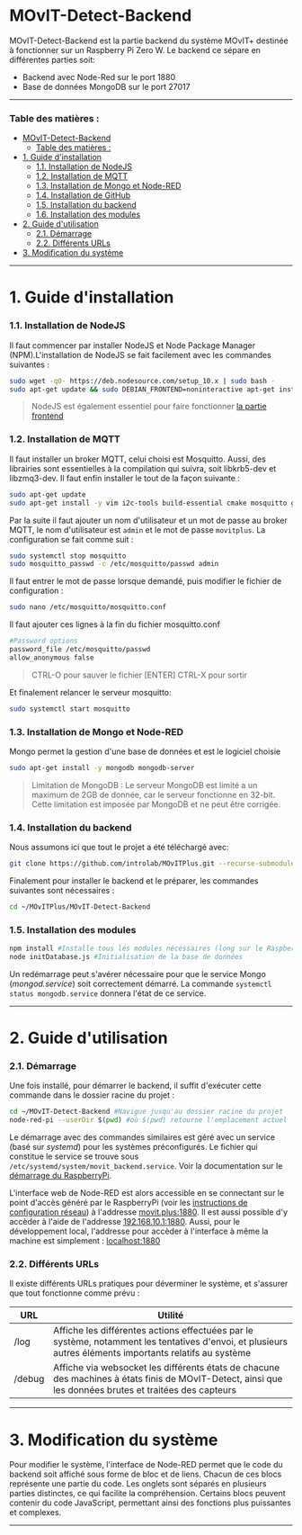 # MOvIT-Detect-Backend

MOvIT-Detect-Backend est la partie backend du système MOvIT+ destinée à fonctionner sur un Raspberry Pi Zero W. Le backend ce sépare en différentes parties soit:
  - Backend avec Node-Red sur le port 1880
  - Base de données MongoDB sur le port 27017
___
### Table des matières :

- [MOvIT-Detect-Backend](#movit-detect-backend)
    - [Table des matières :](#table-des-mati%c3%a8res)
- [1. Guide d'installation](#1-guide-dinstallation)
    - [1.1. Installation de NodeJS](#11-installation-de-nodejs)
    - [1.2. Installation de MQTT](#12-installation-de-mqtt)
    - [1.3. Installation de Mongo et Node-RED](#13-installation-de-mongo-et-node-red)
    - [1.4. Installation de GitHub](#14-installation-de-github)
    - [1.5. Installation du backend](#15-installation-du-backend)
    - [1.6. Installation des modules](#16-installation-des-modules)
- [2. Guide d'utilisation](#2-guide-dutilisation)
    - [2.1. Démarrage](#21-d%c3%a9marrage)
    - [2.2. Différents URLs](#22-diff%c3%a9rents-urls)
- [3. Modification du système](#3-modification-du-syst%c3%a8me)
___

# 1. Guide d'installation
### 1.1. Installation de NodeJS
Il faut commencer par installer NodeJS et Node Package Manager (NPM).L'installation de NodeJS se fait facilement avec les commandes suivantes :
```bash
sudo wget -qO- https://deb.nodesource.com/setup_10.x | sudo bash -
sudo apt-get update && sudo DEBIAN_FRONTEND=noninteractive apt-get install -y nodejs yarn
```
> NodeJS est également essentiel pour faire fonctionner [la partie frontend]

### 1.2. Installation de MQTT
Il faut installer un broker MQTT, celui choisi est Mosquitto. Aussi, des librairies sont essentielles à la compilation qui suivra, soit libkrb5-dev et libzmq3-dev. Il faut enfin installer le tout de la façon suivante :
```bash
sudo apt-get update
sudo apt-get install -y vim i2c-tools build-essential cmake mosquitto git libmosquittopp-dev mosquitto-clients mongodb mongodb-server libkrb5-dev libzmq3-dev autoconf
```

Par la suite il faut ajouter un nom d'utilisateur et un mot de passe au broker MQTT, le nom d'utilisateur est `admin` et le mot de passe `movitplus`. La configuration se fait comme suit :
```bash
sudo systemctl stop mosquitto
sudo mosquitto_passwd -c /etc/mosquitto/passwd admin
```
Il faut entrer le mot de passe lorsque demandé, puis modifier le fichier de configuration :
```bash
sudo nano /etc/mosquitto/mosquitto.conf
```
Il faut ajouter ces lignes à la fin du fichier mosquitto.conf
```bash
#Password options
password_file /etc/mosquitto/passwd
allow_anonymous false
```
> CTRL-O pour sauver le fichier [ENTER]
> CTRL-X pour sortir

Et finalement relancer le serveur mosquitto:
```bash
sudo systemctl start mosquitto
```
### 1.3. Installation de Mongo et Node-RED
Mongo permet la gestion d'une base de données et est le logiciel choisie
```bash
sudo apt-get install -y mongodb mongodb-server
```
> Limitation de MongoDB : Le serveur MongoDB est limité a un maximum de 2GB de donnée, car le serveur fonctionne en 32-bit. Cette limitation est imposée par MongoDB et ne peut être corrigée.

### 1.4. Installation du backend

Nous assumons ici que tout le projet a été téléchargé avec:
```bash
git clone https://github.com/introlab/MOvITPlus.git --recurse-submodules
```

Finalement pour installer le backend et le préparer, les commandes suivantes sont nécessaires :
```bash
cd ~/MOvITPlus/MOvIT-Detect-Backend
```
### 1.5. Installation des modules
```bash
npm install #Installe tous les modules nécessaires (long sur le RaspberryPi)
node initDatabase.js #Initialisation de la base de données
```
Un redémarrage peut s'avérer nécessaire pour que le service Mongo (_mongod.service_) soit correctement démarré. La commande `systemctl status mongodb.service` donnera l'état de ce service.
___



# 2. Guide d'utilisation
### 2.1. Démarrage
Une fois installé, pour démarrer le backend, il suffit d'exécuter cette commande dans le dossier racine du projet :
```bash
cd ~/MOvIT-Detect-Backend #Navigue jusqu'au dossier racine du projet
node-red-pi --userDir $(pwd) #où $(pwd) retourne l'emplacement actuel
```
Le démarrage avec des commandes similaires est géré avec un service (basé sur _systemd_) pour les systèmes préconfigurés. Le fichier qui constitue le service se trouve sous `/etc/systemd/system/movit_backend.service`. Voir la documentation sur le [démarrage du RaspberryPi].

L'interface web de Node-RED est alors accessible en se connectant sur le point d'accès généré par le RaspberryPi (voir les [instructions de configuration réseau]) à l'addresse [movit.plus:1880]. Il est aussi possible d'y accèder à l'aide de l'addresse [192.168.10.1:1880]. Aussi, pour le développement local, l'addresse pour accèder à l'interface à même la machine est simplement : [localhost:1880]

### 2.2. Différents URLs
Il existe différents URLs pratiques pour déverminer le système, et s'assurer que tout fonctionne comme prévu :

| URL | Utilité |
| --- | --- |
| /log      | Affiche les différentes actions effectuées par le système, notamment les tentatives d'envoi, et plusieurs autres éléments importants relatifs au système
| /debug      | Affiche via websocket les différents états de chacune des machines à états finis de MOvIT-Detect, ainsi que les données brutes et traitées des capteurs|
___



# 3. Modification du système
Pour modifier le système, l'interface de Node-RED permet que le code du backend soit affiché sous forme de bloc et de liens. Chacun de ces blocs représente une partie du code. Les onglets sont séparés en plusieurs parties distinctes, ce qui facilite la compréhension. Certains blocs peuvent contenir du code JavaScript, permettant ainsi des fonctions plus puissantes et complexes.
___





 [guide NVM]:https://tecadmin.net/install-nodejs-with-nvm/ "Guide de NVM et instruction supplémentaires"

 [la partie frontend]:https://github.com/introlab/MOvIT-Detect-Frontend "MOvIT-Detect-Frontend"

 [démarrage du RaspberryPi]:https://github.com/introlab/MOvITPlus/blob/master/docs/FR/InstallationLogiciel/DemarragePi.md#service-backend "Service de démarrage du backend"

 [instructions de configuration réseau]:https://github.com/introlab/MOvITPlus/blob/master/docs/FR/InstallationLogiciel/ConfigurationReseau.md#access-point "Configuration du wi-fi, du point d'accès et du nom de domaine"

[movit.plus:1880]:http://movit.plus:1880 "Addresse de l'interface en utilisant le point d'accès"

[192.168.10.1:1880]:http://192.168.10.1:1880 "Autre option d'addresse de l'interface en utilisant le point d'accès"

[localhost:1880]:http://localhost:1880 "Addresse de l'interface en utilisant le navigateur de la machine sur laquelle le serveur s'exécute"

